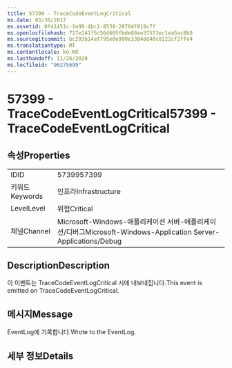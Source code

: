 ```yaml
---
title: 57399 - TraceCodeEventLogCritical
ms.date: 03/30/2017
ms.assetid: 0f41451c-1e90-4bc1-8538-2876df819c7f
ms.openlocfilehash: 717e141f5c56d605fbde88ee37573ec1ea5ac8b8
ms.sourcegitcommit: bc293b14af795e0e999e3304dd40c0222cf2ffe4
ms.translationtype: MT
ms.contentlocale: ko-KR
ms.lasthandoff: 11/26/2020
ms.locfileid: "96275699"
---
```

# <a name="57399---tracecodeeventlogcritical"></a><span data-ttu-id="9f742-102">57399 - TraceCodeEventLogCritical</span><span class="sxs-lookup"><span data-stu-id="9f742-102">57399 - TraceCodeEventLogCritical</span></span>

## <a name="properties"></a><span data-ttu-id="9f742-103">속성</span><span class="sxs-lookup"><span data-stu-id="9f742-103">Properties</span></span>  
  
|||  
|-|-|  
|<span data-ttu-id="9f742-104">ID</span><span class="sxs-lookup"><span data-stu-id="9f742-104">ID</span></span>|<span data-ttu-id="9f742-105">57399</span><span class="sxs-lookup"><span data-stu-id="9f742-105">57399</span></span>|  
|<span data-ttu-id="9f742-106">키워드</span><span class="sxs-lookup"><span data-stu-id="9f742-106">Keywords</span></span>|<span data-ttu-id="9f742-107">인프라</span><span class="sxs-lookup"><span data-stu-id="9f742-107">Infrastructure</span></span>|  
|<span data-ttu-id="9f742-108">Level</span><span class="sxs-lookup"><span data-stu-id="9f742-108">Level</span></span>|<span data-ttu-id="9f742-109">위험</span><span class="sxs-lookup"><span data-stu-id="9f742-109">Critical</span></span>|  
|<span data-ttu-id="9f742-110">채널</span><span class="sxs-lookup"><span data-stu-id="9f742-110">Channel</span></span>|<span data-ttu-id="9f742-111">Microsoft-Windows-애플리케이션 서버-애플리케이션/디버그</span><span class="sxs-lookup"><span data-stu-id="9f742-111">Microsoft-Windows-Application Server-Applications/Debug</span></span>|  
  
## <a name="description"></a><span data-ttu-id="9f742-112">Description</span><span class="sxs-lookup"><span data-stu-id="9f742-112">Description</span></span>  

 <span data-ttu-id="9f742-113">이 이벤트는 TraceCodeEventLogCritical 시에 내보내집니다.</span><span class="sxs-lookup"><span data-stu-id="9f742-113">This event is emitted on TraceCodeEventLogCritical.</span></span>  
  
## <a name="message"></a><span data-ttu-id="9f742-114">메시지</span><span class="sxs-lookup"><span data-stu-id="9f742-114">Message</span></span>  

 <span data-ttu-id="9f742-115">EventLog에 기록합니다.</span><span class="sxs-lookup"><span data-stu-id="9f742-115">Wrote to the EventLog.</span></span>  
  
## <a name="details"></a><span data-ttu-id="9f742-116">세부 정보</span><span class="sxs-lookup"><span data-stu-id="9f742-116">Details</span></span>
